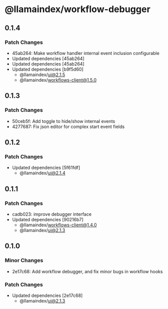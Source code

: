 # @llamaindex/workflow-debugger

## 0.1.4

### Patch Changes

- 45ab264: Make workflow handler internal event inclusion configurable
- Updated dependencies [45ab264]
- Updated dependencies [45ab264]
- Updated dependencies [b9f5d60]
  - @llamaindex/ui@2.1.5
  - @llamaindex/workflows-client@1.5.0

## 0.1.3

### Patch Changes

- 50ceb5f: Add toggle to hide/show internal events
- 4277687: Fix json editor for complex start event fields

## 0.1.2

### Patch Changes

- Updated dependencies [5f61fdf]
  - @llamaindex/ui@2.1.4

## 0.1.1

### Patch Changes

- cadb023: improve debugger interface
- Updated dependencies [90216b7]
  - @llamaindex/workflows-client@1.4.0
  - @llamaindex/ui@2.1.3

## 0.1.0

### Minor Changes

- 2e17c68: Add workflow debugger, and fix minor bugs in workflow hooks

### Patch Changes

- Updated dependencies [2e17c68]
  - @llamaindex/ui@2.1.3

